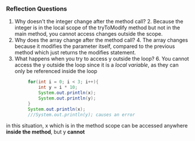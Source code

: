 ### Reflection Questions
1. Why doesn't the integer change after the method call?
   2. Because the integer is in the local scope of the tryToModify method but not in the main method, you cannot access changes outside the scope.
3. Why does the array change after the method call?
   4. The array changes because it modifies the parameter itself, compared to the previous method which just returns the modifies statement.
5. What happens when you try to access y outside the loop?
   6. You cannot access the y outside the loop since it is a *local variable*, as they can only be referenced inside the loop
   ```java  int x = 100;
        for(int i = 0; i < 3; i++){
            int y = i * 10;
            System.out.println(x);
            System.out.println(y);
        }
        System.out.println(x);
        ///System.out.println(y); causes an error
in this situation, x which is in the method scope can be accessed anywhere **inside the method**, but y **cannot** 